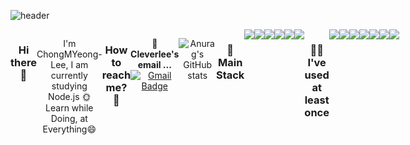 ![header](https://capsule-render.vercel.app/api?type=rect&text=ChongMyeong-Lee&color=random&fontAlign=70&fontSize=40&fontColor=ffffff&animation=blink&height=130)

<div align=center style="display:flex">

<h3 align="center">Hi there 👋</h3>
<p align="center">
I'm ChongMYeong-Lee, I am currently studying Node.js 🌞 <br>
 Learn while Doing, at Everything😄 <br>
    </p>

<h3> How to reach me? 🤔</h3>

📮  **Cleverlee's email ...**[![Gmail Badge](https://img.shields.io/badge/Gmail-d14836?style=flat-square&logo=Gmail&logoColor=white&link=mailto:dlchdaud1327@gmail.com)](mailto:dlchdaud1327@gmail.com)
</p>
<br>



<div align="center" style="display:flex">
    
![Anurag's GitHub stats](https://github-readme-stats.vercel.app/api?username=Lee-ChongMyeong&show_icons=true&count_private=true&theme=nightowl&hide=prs,issues)

</div>





<h3 align=center>🎇 Main Stack</h3>
<div align=center style="display:flex">


<img src="https://img.shields.io/badge/JavaScript-F7DF1E?style=flat-square&logo=JavaScript&logoColor=white"/>
<img src="https://img.shields.io/badge/Node.js-339933?style=flat-square&logo=Node.js&logoColor=white"/>
<img src="https://img.shields.io/badge/MongoDB-47A248?style=flat-square&logo=MongoDB&logoColor=white"/>
<img src="https://img.shields.io/badge/HTML5-E34F26?style=flat-square&logo=HTML5&logoColor=white"/>
<img src="https://img.shields.io/badge/CSS3-1572B6?style=flat-square&logo=CSS3&logoColor=white"/>
<img src="https://img.shields.io/badge/Git-F05032?style=flat-square&logo=Git&logoColor=white"/>


<h3>  🙋‍♂️ I've used at least once  </h3>
    
<img src="https://img.shields.io/badge/TypeScript-3178C6?style=flat-square&logo=TypeScript&logoColor=white"/>
<img src="https://img.shields.io/badge/Flask-000000?style=flat-square&logo=Flask&logoColor=white"/>
<img src="https://img.shields.io/badge/jQuery-0769AD?style=flat-square&logo=jQuery&logoColor=white"/>
<img src="https://img.shields.io/badge/Python-3776AB?style=flat-square&logo=Python&logoColor=white"/>
<br>
<img src="https://img.shields.io/badge/Java-AA3333?style=flat-square&logo=Java&logoColor=white"/>
<img src="https://img.shields.io/badge/Flask-000000?style=flat-square&logo=Flask&logoColor=white"/>
<img src="https://img.shields.io/badge/C-A8B9CC?style=flat-square&logo=C&logoColor=white"/>
</div>

</div>




